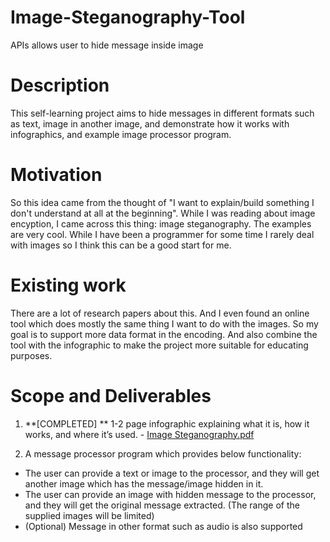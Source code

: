 # Image-Steganography-Tool
APIs allows user to hide message inside image

# Description
This self-learning project aims to hide messages in different formats such as text, image in another image, and demonstrate how it works with infographics, and example image processor program.

# Motivation
So this idea came from the thought of "I want to explain/build something I don't understand at all at the beginning". While I was reading about image encyption, I came across this thing: image steganography. The examples are very cool. While I have been a programmer for some time I rarely deal with images so I think this can be a good start for me.

# Existing work
There are a lot of research papers about this. And I even found an online tool which does mostly the same thing I want to do with the images. So my goal is to support more data format in the encoding. And also combine the tool with the infographic to make the project more suitable for educating purposes.

# Scope and Deliverables
1. **[COMPLETED] ** 1-2 page infographic explaining what it is, how it works, and where it’s used. - [Image Steganography.pdf](https://github.com/celine1013/Image-Steganography-Tool/files/6176624/Image.Steganography.pdf)

2. A message processor program which provides below functionality:
  - The user can provide a text or image to the processor, and they will get another image which has the message/image hidden in it.
  - The user can provide an image with hidden message to the processor, and they will get the original message extracted. (The range of the supplied images will be limited)
  - (Optional) Message in other format such as audio is also supported
